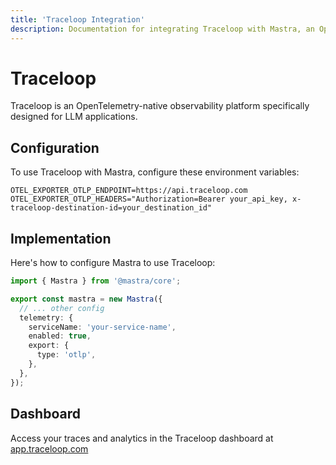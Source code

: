 ```yaml
---
title: 'Traceloop Integration'
description: Documentation for integrating Traceloop with Mastra, an OpenTelemetry-native observability platform for LLM applications.
---
```


# Traceloop

Traceloop is an OpenTelemetry-native observability platform specifically designed for LLM applications.

## Configuration

To use Traceloop with Mastra, configure these environment variables:

```env
OTEL_EXPORTER_OTLP_ENDPOINT=https://api.traceloop.com
OTEL_EXPORTER_OTLP_HEADERS="Authorization=Bearer your_api_key, x-traceloop-destination-id=your_destination_id"
```

## Implementation

Here's how to configure Mastra to use Traceloop:

```typescript
import { Mastra } from '@mastra/core';

export const mastra = new Mastra({
  // ... other config
  telemetry: {
    serviceName: 'your-service-name',
    enabled: true,
    export: {
      type: 'otlp',
    },
  },
});
```

## Dashboard

Access your traces and analytics in the Traceloop dashboard at [app.traceloop.com](https://app.traceloop.com)
